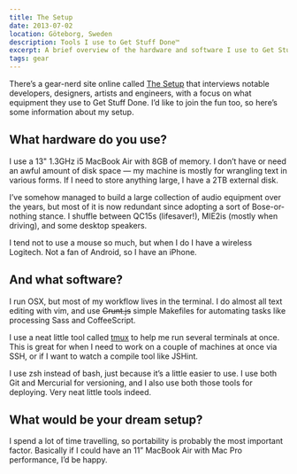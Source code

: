 ```yaml
---
title: The Setup
date: 2013-07-02
location: Göteborg, Sweden
description: Tools I use to Get Stuff Done™
excerpt: A brief overview of the hardware and software I use to Get Stuff Done™.
tags: gear
---
```


There’s a gear-nerd site online called [The Setup](http://usesthis.com/) that
interviews notable developers, designers, artists and engineers, with a focus
on what equipment they use to Get Stuff Done. I’d like to join the fun too, so
here’s some information about my setup.

## What hardware do you use?

I use a 13" 1.3GHz i5 MacBook Air with 8GB of memory. I don’t have or need an
awful amount of disk space — my machine is mostly for wrangling text in various
forms. If I need to store anything large, I have a 2TB external disk.

I’ve somehow managed to build a large collection of audio equipment over the
years, but most of it is now redundant since adopting a sort of Bose-or-nothing
stance. I shuffle between QC15s (lifesaver!), MIE2is (mostly when driving), and
some desktop speakers.

I tend not to use a mouse so much, but when I do I have a wireless Logitech.
Not a fan of Android, so I have an iPhone.

## And what software?

I run OSX, but most of my workflow lives in the terminal. I do almost all text
editing with vim, and use ~~Grunt.js~~ simple Makefiles for automating tasks
like processing Sass and CoffeeScript.

I use a neat little tool called [tmux](http://tmux.sourceforge.net/) to help me
run several terminals at once. This is great for when I need to work on a
couple of machines at once via SSH, or if I want to watch a compile tool like
JSHint.

I use zsh instead of bash, just because it’s a little easier to use. I use both
Git and Mercurial for versioning, and I also use both those tools for
deploying. Very neat little tools indeed.

## What would be your dream setup?

I spend a lot of time travelling, so portability is probably the most important
factor. Basically if I could have an 11” MacBook Air with Mac Pro performance,
I’d be happy.
